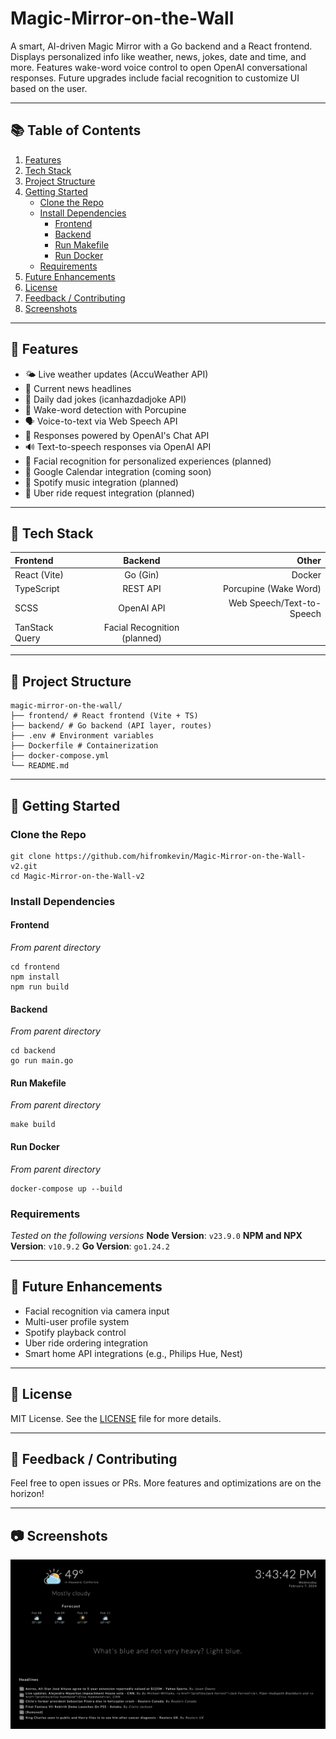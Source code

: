 # Magic-Mirror-on-the-Wall

A smart, AI-driven Magic Mirror with a Go backend and a React frontend. Displays personalized info like weather, news, jokes, date and time, and more. Features wake-word voice control to open OpenAI conversational responses. Future upgrades include facial recognition to customize UI based on the user.

---

## 📚 Table of Contents

1. [Features](#features)
2. [Tech Stack](#tech-stack)
3. [Project Structure](#project-structure)
4. [Getting Started](#getting-started)
   - [Clone the Repo](#clone-the-repo)
   - [Install Dependencies](#install-dependencies)
     - [Frontend](#frontend)
     - [Backend](#backend)
     - [Run Makefile](#run-makefile)
     - [Run Docker](#run-docker)
   - [Requirements](#requirements)
5. [Future Enhancements](#future-enhancements)
6. [License](#license)
7. [Feedback / Contributing](#feedback--contributing)
8. [Screenshots](#screenshots)

---

## <a id="features"></a> 🚀 Features

- 🌤️ Live weather updates (AccuWeather API)
- 📰 Current news headlines
- 🤪 Daily dad jokes (icanhazdadjoke API)
- 🧠 Wake-word detection with Porcupine
- 🗣️ Voice-to-text via Web Speech API
- 🧞 Responses powered by OpenAI's Chat API
- 🔊 Text-to-speech responses via OpenAI API
- 🧍 Facial recognition for personalized experiences (planned)
- 📅 Google Calendar integration (coming soon)
- 🎵 Spotify music integration (planned)
- 🚗 Uber ride request integration (planned)

---

## <a id=""></a> 🧱 Tech Stack

| Frontend       |           Backend            |                     Other |
| :------------- | :--------------------------: | ------------------------: |
| React (Vite)   |           Go (Gin)           |                    Docker |
| TypeScript     |           REST API           |     Porcupine (Wake Word) |
| SCSS           |          OpenAI API          | Web Speech/Text-to-Speech |
| TanStack Query | Facial Recognition (planned) |

---

## <a id=""></a> 📁 Project Structure

```
magic-mirror-on-the-wall/
├── frontend/ # React frontend (Vite + TS)
├── backend/ # Go backend (API layer, routes)
├── .env # Environment variables
├── Dockerfile # Containerization
├── docker-compose.yml
└── README.md
```

---

## <a id="getting-started"></a> 🌱 Getting Started

### Clone the Repo

```
git clone https://github.com/hifromkevin/Magic-Mirror-on-the-Wall-v2.git
cd Magic-Mirror-on-the-Wall-v2
```

### Install Dependencies

#### Frontend

_From parent directory_

```
cd frontend
npm install
npm run build
```

#### Backend

_From parent directory_

```
cd backend
go run main.go
```

#### Run Makefile

_From parent directory_

```
make build
```

#### Run Docker

_From parent directory_

```
docker-compose up --build
```

### Requirements

_Tested on the following versions_
**Node Version**: `v23.9.0`
**NPM and NPX Version**: `v10.9.2`
**Go Version**: `go1.24.2`

---

## <a id="future-enhancements"></a> 🔮 Future Enhancements

- Facial recognition via camera input
- Multi-user profile system
- Spotify playback control
- Uber ride ordering integration
- Smart home API integrations (e.g., Philips Hue, Nest)

---

## <a id="license"></a> 📝 License

MIT License. See the [LICENSE](LICENSE) file for more details.

---

## <a id="feedback--contributing"></a> 💬 Feedback / Contributing

Feel free to open issues or PRs. More features and optimizations are on the horizon!

---

## <a id="screenshots"></a> 📷 Screenshots

![Magic Mirror on the Wall](mirror-ui.png?raw=true)
